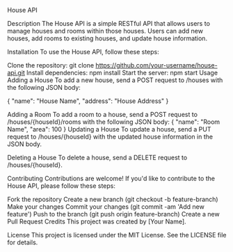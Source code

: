 House API


Description
The House API is a simple RESTful API that allows users to manage houses and rooms within those houses. Users can add new houses, add rooms to existing houses, and update house information.

Installation
To use the House API, follow these steps:

Clone the repository: git clone https://github.com/your-username/house-api.git
Install dependencies: npm install
Start the server: npm start
Usage
Adding a House
To add a new house, send a POST request to /houses with the following JSON body:

{
  "name": "House Name",
  "address": "House Address"
}

Adding a Room
To add a room to a house, send a POST request to /houses/{houseId}/rooms with the following JSON body:
{
  "name": "Room Name",
  "area": 100
}
Updating a House
To update a house, send a PUT request to /houses/{houseId} with the updated house information in the JSON body.

Deleting a House
To delete a house, send a DELETE request to /houses/{houseId}.

Contributing
Contributions are welcome! If you'd like to contribute to the House API, please follow these steps:

Fork the repository
Create a new branch (git checkout -b feature-branch)
Make your changes
Commit your changes (git commit -am 'Add new feature')
Push to the branch (git push origin feature-branch)
Create a new Pull Request
Credits
This project was created by [Your Name].

License
This project is licensed under the MIT License. See the LICENSE file for details.
